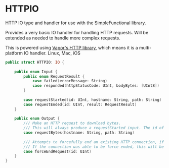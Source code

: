 # HTTPIO

HTTP IO type and handler for use with the SimpleFunctional library.

Provides a very basic IO handler for handling HTTP requests. Will be extended as needed to handle more complex requests.

This is powered using [Vapor's HTTP library](https://github.com/vapor/http), which means it is a multi-platform IO handler. Linux, Mac, iOS

```swift
public struct HTTPIO: IO {
    
    public enum Input {
        public enum RequestResult {
            case failed(errorMessage: String)
            case responded(httpStatusCode: UInt, bodyBytes: [UInt8])
        }
        
        case requestStarted(id: UInt, hostname: String, path: String)
        case requestEnded(id: UInt, result: RequestResult)
    }
    
    public enum Output {
        /// Make an HTTP request to download bytes.
        /// This will always produce a requestStarted input. The id of which can be used to identify the response later.
        case requestBytes(hostname: String, path: String)
        
        /// Attempts to forcefully end an existing HTTP connection, if it exists for the given id.
        /// If the connection was able to be force ended, this will be a failure input result.
        case forceEndRequest(id: UInt)
    }
}

```

